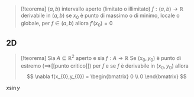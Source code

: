 
>[!teorema]
>$(a,b)$ intervallo aperto (limitato o illimitato)
>$f : (a,b) \to \mathbb{R}$ derivabile in $(a,b)$
>se $x_{0}$ è punto di massimo o di minimo, locale o globale, per $f \in (a,b)$ allora $f'(x_{0}) = 0$ 



## 2D

>[!teorema]
>Sia $A \subseteq \mathbb{R}^2$ aperto e sia $f : A \to \mathbb{R}$
>Se $(x_{0},y_{0})$ è punto di estremo ($\implies$[[punto critico]]) per $f$ e se $f$ è derivabile in $(x_{0},y_{0})$ allora
>$$ \nabla f(x_{0},y_{0}) = \begin{bmatrix}
>0 \\
>0
\end{bmatrix} $$

$x \sin y$


